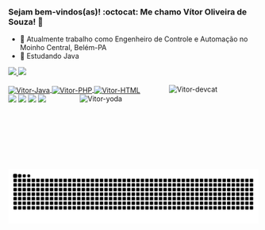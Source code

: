 ### Sejam bem-vindos(as)! :octocat: Me chamo Vítor Oliveira de Souza! 🦅


- 🔭 Atualmente trabalho como Engenheiro de Controle e Automação no Moinho Central, Belém-PA
- 🌱 Estudando Java


<div>
  <a href="https://github.com/vitorosouza">
  <img height="140em" src="https://github-readme-stats.vercel.app/api?username=vitorosouza&show_icons=true&theme=dark&include_all_commits=true&count_private=true"/>
  <img height="140em" src="https://github-readme-stats.vercel.app/api/top-langs/?username=vitorosouza&layout=compact&langs_count=7&theme=dark"/>
</div>
<div style="display: inline_block"><br>
  <img align="center" alt="Vitor-Java" height="30" width="40" src="https://cdn.jsdelivr.net/gh/devicons/devicon/icons/java/java-original-wordmark.svg">
  <img align="center" alt="Vitor-PHP" height="30" width="40" src="https://cdn.jsdelivr.net/gh/devicons/devicon/icons/php/php-original.svg"/>
  <img align="center" alt="Vitor-HTML" height="30" width="40" src="https://cdn.jsdelivr.net/gh/devicons/devicon/icons/html5/html5-plain-wordmark.svg"/> 
  
 
  
 <img align="right" alt="Vitor-devcat" height="150" width="180" src="https://media.giphy.com/media/3oKIPnAiaMCws8nOsE/giphy.gif">
  <img align="right" alt="Vitor-yoda" height="150" width="180" src="https://media.giphy.com/media/QxGRd0jHlSa8NymtHk/giphy.gif?cid=790b7611017d77c4ee3b42c96588c69957c59e77d36a6c1b&rid=giphy.gif&ct=g">
</div>

 
<div> 
  <a href="https://www.youtube.com/channel/UCAOMqhyRmfkT5DgfunzROjg" target="_blank"><img src="https://img.shields.io/badge/YouTube-FF0000?style=for-the-badge&logo=youtube&logoColor=white" target="_blank"></a>
  <a href="https://instagram.com/vit_souza" target="_blank"><img src="https://img.shields.io/badge/-Instagram-%23E4405F?style=for-the-badge&logo=instagram&logoColor=white" target="_blank"></a> 
</a> 
  <a href = "mailto:vitorosouza@hotmail.com"><img src="https://img.shields.io/badge/-Gmail-%23333?style=for-the-badge&logo=gmail&logoColor=white" target="_blank"></a>
  <a href="https://www.linkedin.com/in/vitorosouza" target="_blank"><img src="https://img.shields.io/badge/-LinkedIn-%230077B5?style=for-the-badge&logo=linkedin&logoColor=white" target="_blank"></a> 
 
  
  ![Snake animation](https://github.com/vitorosouza/vitorosouza/blob/output/github-contribution-grid-snake.svg)
 
</div>
